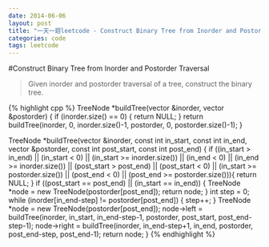 ```yaml
---
date: 2014-06-06
layout: post
title: "一天一题leetcode - Construct Binary Tree from Inorder and Postorder Traversal "
categories: code
tags: leetcode
---
```


#Construct Binary Tree from Inorder and Postorder Traversal 
>Given inorder and postorder traversal of a tree, construct the binary tree.   

<!--more-->
{% highlight cpp %}
TreeNode *buildTree(vector<int> &inorder, vector<int> &postorder) {
    if (inorder.size() == 0) {
        return NULL;
    }
    return buildTree(inorder, 0, inorder.size()-1, postorder, 0, postorder.size()-1);
}

TreeNode *buildTree(vector<int> &inorder, const int in_start, const int in_end,
                    vector<int> &postorder, const int post_start, const int post_end) {
    if ((in_start > in_end) ||
        (in_start < 0) || (in_start >= inorder.size()) ||
        (in_end < 0) || (in_end >= inorder.size()) ||
        (post_start > post_end) ||
        (post_start < 0) || (in_start >= postorder.size()) ||
        (post_end < 0)  || (post_end >= postorder.size())){
        return NULL;
    }
    if ((post_start == post_end) || (in_start == in_end)) {
        TreeNode *node = new TreeNode(postorder[post_end]);
        return node;
    }
    int step = 0;
    while (inorder[in_end-step] != postorder[post_end]) {
        step++;
    }
    TreeNode *node = new TreeNode(postorder[post_end]);
    node->left = buildTree(inorder, in_start, in_end-step-1,
    					   postorder, post_start, post_end-step-1);
    node->right = buildTree(inorder, in_end-step+1, in_end,
    						postorder, post_end-step, post_end-1);
    return node;
}
{% endhighlight %}